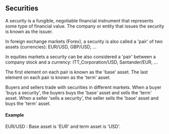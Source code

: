 ## Securities

A security is a fungible, negotiable financial instrument that represents some type of financial value. The company or entity that issues the security is known as the issuer.

In foreign exchange markets (Forex), a security is also called a 'pair' of two assets (currencies): EUR/USD, GBP/USD, ...

In equities markets a security can be also considered a 'pair' between a company stock and a currency: ITT_Corporation/USD, Santander/EUR, ...

The first element on each pair is known as the 'base' asset.
The last element on each pair is known as the 'term' asset.

Buyers and sellers trade with securities in different markets.
When a buyer 'buys a security', the buyers buys the 'base' asset and sells the 'term' asset.
When a seller 'sells a security', the seller sells the 'base' asset and buys the 'term' asset.


#### Example

EUR/USD : Base asset is 'EUR' and term asset is 'USD'.
